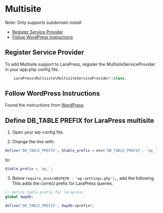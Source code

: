 # Multisite

Note: Only supports subdomain install

- [Register Service Provider](#register-service-provider)
- [Follow WordPress Instructions](#follow-wordpress-instructions)

## Register Service Provider

To add Multisite support to LaraPress, register the MultisiteServiceProvider in your app.php config file.

```php
    LaraPress\Multisite\MultisiteServiceProvider::class,
```

## Follow WordPress Instructions

Found the instructions from [WordPress](https://codex.wordpress.org/Create_A_Network).

## Define DB_TABLE PREFIX for LaraPress multisite

1. Open your wp-config file.

2. Change the line with:

```php
define('DB_TABLE_PREFIX', $table_prefix = env('DB_TABLE_PREFIX', 'wp_'));
```

to:

```php
$table_prefix = 'wp_';
```

3. Below `require_once(ABSPATH . 'wp-settings.php');`, add the following. This adds the correct prefix for LaraPress queries.

```php
// define table prefix for larapress
global $wpdb;

define('DB_TABLE_PREFIX', $wpdb->prefix);
```

